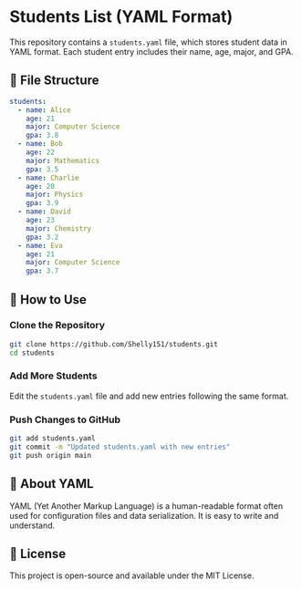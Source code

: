 # Students List (YAML Format)

This repository contains a `students.yaml` file, which stores student data in YAML format. Each student entry includes their name, age, major, and GPA.

## 📝 File Structure

```yaml
students:
  - name: Alice
    age: 21
    major: Computer Science
    gpa: 3.8
  - name: Bob
    age: 22
    major: Mathematics
    gpa: 3.5
  - name: Charlie
    age: 20
    major: Physics
    gpa: 3.9
  - name: David
    age: 23
    major: Chemistry
    gpa: 3.2
  - name: Eva
    age: 21
    major: Computer Science
    gpa: 3.7
```

## 🚀 How to Use

### Clone the Repository
```sh
git clone https://github.com/Shelly151/students.git
cd students
```

### Add More Students
Edit the `students.yaml` file and add new entries following the same format.

### Push Changes to GitHub
```sh
git add students.yaml
git commit -m "Updated students.yaml with new entries"
git push origin main
```

## 📝 About YAML
YAML (Yet Another Markup Language) is a human-readable format often used for configuration files and data serialization. It is easy to write and understand.

## 🐝 License
This project is open-source and available under the MIT License.

